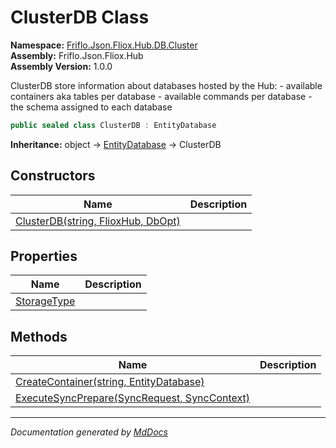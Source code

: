 ﻿<!--  
  <auto-generated>   
    The contents of this file were generated by a tool.  
    Changes to this file may be list if the file is regenerated  
  </auto-generated>   
-->

# ClusterDB Class

**Namespace:** [Friflo.Json.Fliox.Hub.DB.Cluster](../index.md)  
**Assembly:** Friflo.Json.Fliox.Hub  
**Assembly Version:** 1.0.0

ClusterDB store information about databases hosted by the Hub:             \- available containers aka tables per database             \- available commands per database             \- the schema assigned to each database

```csharp
public sealed class ClusterDB : EntityDatabase
```

**Inheritance:** object → [EntityDatabase](../../../Host/EntityDatabase/index.md) → ClusterDB

## Constructors

| Name                                                        | Description |
| ----------------------------------------------------------- | ----------- |
| [ClusterDB(string, FlioxHub, DbOpt)](constructors/index.md) |             |

## Properties

| Name                                     | Description |
| ---------------------------------------- | ----------- |
| [StorageType](properties/StorageType.md) |             |

## Methods

| Name                                                                          | Description |
| ----------------------------------------------------------------------------- | ----------- |
| [CreateContainer(string, EntityDatabase)](methods/CreateContainer.md)         |             |
| [ExecuteSyncPrepare(SyncRequest, SyncContext)](methods/ExecuteSyncPrepare.md) |             |

___

*Documentation generated by [MdDocs](https://github.com/ap0llo/mddocs)*
